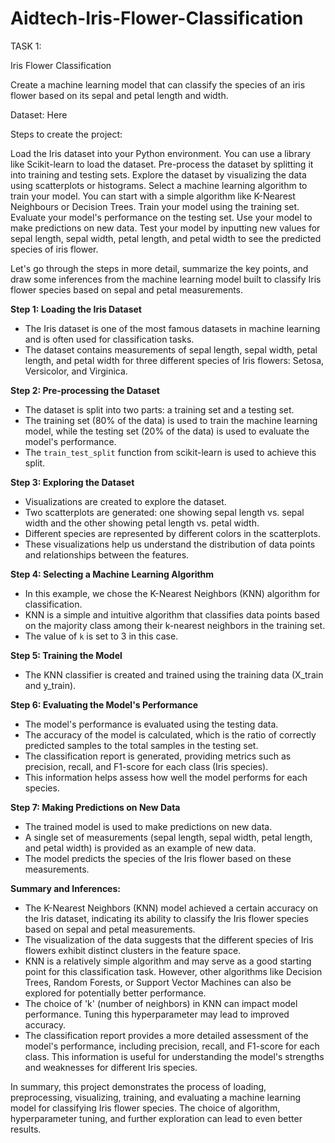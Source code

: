 # Aidtech-Iris-Flower-Classification
TASK 1: 

Iris Flower Classification

Create a machine learning model that can classify the species of an iris flower based on its sepal and petal length and width.

Dataset: Here

Steps to create the project:

Load the Iris dataset into your Python environment. You can use a library like Scikit-learn to load the dataset.
Pre-process the dataset by splitting it into training and testing sets.
Explore the dataset by visualizing the data using scatterplots or histograms.
Select a machine learning algorithm to train your model. You can start with a simple algorithm like K-Nearest Neighbours or Decision Trees.
Train your model using the training set.
Evaluate your model's performance on the testing set.
Use your model to make predictions on new data.
Test your model by inputting new values for sepal length, sepal width, petal length, and petal width to see the predicted species of iris flower.

Let's go through the steps in more detail, summarize the key points, and draw some inferences from the machine learning model built to classify Iris flower species based on sepal and petal measurements.

**Step 1: Loading the Iris Dataset**
- The Iris dataset is one of the most famous datasets in machine learning and is often used for classification tasks.
- The dataset contains measurements of sepal length, sepal width, petal length, and petal width for three different species of Iris flowers: Setosa, Versicolor, and Virginica.

**Step 2: Pre-processing the Dataset**
- The dataset is split into two parts: a training set and a testing set.
- The training set (80% of the data) is used to train the machine learning model, while the testing set (20% of the data) is used to evaluate the model's performance.
- The `train_test_split` function from scikit-learn is used to achieve this split.

**Step 3: Exploring the Dataset**
- Visualizations are created to explore the dataset.
- Two scatterplots are generated: one showing sepal length vs. sepal width and the other showing petal length vs. petal width.
- Different species are represented by different colors in the scatterplots.
- These visualizations help us understand the distribution of data points and relationships between the features.

**Step 4: Selecting a Machine Learning Algorithm**
- In this example, we chose the K-Nearest Neighbors (KNN) algorithm for classification.
- KNN is a simple and intuitive algorithm that classifies data points based on the majority class among their k-nearest neighbors in the training set.
- The value of `k` is set to 3 in this case.

**Step 5: Training the Model**
- The KNN classifier is created and trained using the training data (X_train and y_train).

**Step 6: Evaluating the Model's Performance**
- The model's performance is evaluated using the testing data.
- The accuracy of the model is calculated, which is the ratio of correctly predicted samples to the total samples in the testing set.
- The classification report is generated, providing metrics such as precision, recall, and F1-score for each class (Iris species).
- This information helps assess how well the model performs for each species.

**Step 7: Making Predictions on New Data**
- The trained model is used to make predictions on new data.
- A single set of measurements (sepal length, sepal width, petal length, and petal width) is provided as an example of new data.
- The model predicts the species of the Iris flower based on these measurements.

**Summary and Inferences:**
- The K-Nearest Neighbors (KNN) model achieved a certain accuracy on the Iris dataset, indicating its ability to classify the Iris flower species based on sepal and petal measurements.
- The visualization of the data suggests that the different species of Iris flowers exhibit distinct clusters in the feature space.
- KNN is a relatively simple algorithm and may serve as a good starting point for this classification task. However, other algorithms like Decision Trees, Random Forests, or Support Vector Machines can also be explored for potentially better performance.
- The choice of 'k' (number of neighbors) in KNN can impact model performance. Tuning this hyperparameter may lead to improved accuracy.
- The classification report provides a more detailed assessment of the model's performance, including precision, recall, and F1-score for each class. This information is useful for understanding the model's strengths and weaknesses for different Iris species.

In summary, this project demonstrates the process of loading, preprocessing, visualizing, training, and evaluating a machine learning model for classifying Iris flower species. The choice of algorithm, hyperparameter tuning, and further exploration can lead to even better results.
